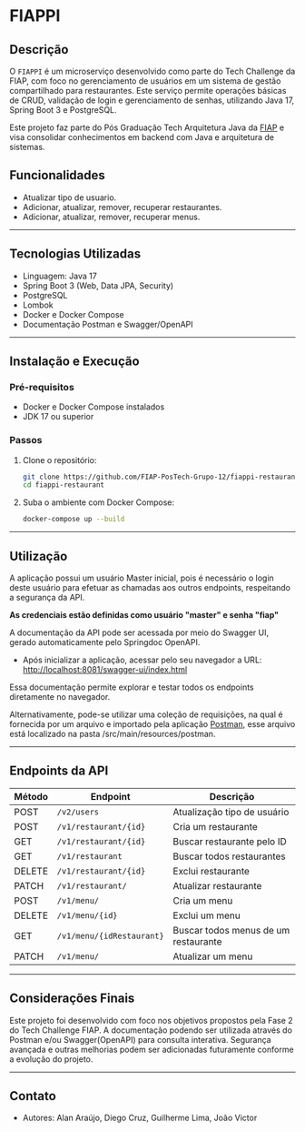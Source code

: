 # FIAPPI

## Descrição

O `FIAPPI` é um microserviço desenvolvido como parte do Tech Challenge da FIAP, com foco no gerenciamento de usuários em um sistema de gestão compartilhado para restaurantes. Este serviço permite operações básicas de CRUD, validação de login e gerenciamento de senhas, utilizando Java 17, Spring Boot 3 e PostgreSQL.

Este projeto faz parte do Pós Graduação Tech Arquitetura Java da [FIAP](https://www.fiap.com.br/) e visa consolidar conhecimentos em backend com Java e arquitetura de sistemas.

## Funcionalidades

- Atualizar tipo de usuario.
- Adicionar, atualizar, remover, recuperar restaurantes.
- Adicionar, atualizar, remover, recuperar menus.

---

## Tecnologias Utilizadas

- Linguagem: Java 17
- Spring Boot 3 (Web, Data JPA, Security)
- PostgreSQL
- Lombok
- Docker e Docker Compose
- Documentação Postman e Swagger/OpenAPI

---

## Instalação e Execução

### Pré-requisitos

- Docker e Docker Compose instalados
- JDK 17 ou superior

### Passos

1. Clone o repositório:

   ```bash
   git clone https://github.com/FIAP-PosTech-Grupo-12/fiappi-restaurant.git
   cd fiappi-restaurant
   ```

2. Suba o ambiente com Docker Compose:

   ```bash
   docker-compose up --build
   ```

---

## Utilização

A aplicação possui um usuário Master inicial, pois é necessário o login deste usuário para efetuar as chamadas aos outros endpoints, respeitando a segurança da API.

**As credenciais estão definidas como usuário "master" e senha "fiap"**

A documentação da API pode ser acessada por meio do Swagger UI, gerado automaticamente pelo Springdoc OpenAPI.

- Após inicializar a aplicação, acessar pelo seu navegador a URL: [http://localhost:8081/swagger-ui/index.html](http://localhost:8080/swagger-ui/index.html)

Essa documentação permite explorar e testar todos os endpoints diretamente no navegador.

Alternativamente, pode-se utilizar uma coleção de requisições, na qual é fornecida por um arquivo e importado pela aplicação [Postman](https://www.postman.com/downloads/), esse arquivo está localizado na pasta /src/main/resources/postman.

---

## Endpoints da API

| Método | Endpoint                  | Descrição                            |
|--------|---------------------------|--------------------------------------|
| POST   | `/v2/users`               | Atualização tipo de usuário          |
| POST   | `/v1/restaurant/{id}`     | Cria um restaurante                  |
| GET    | `/v1/restaurant/{id}`     | Buscar restaurante pelo ID           |
| GET    | `/v1/restaurant`          | Buscar todos restaurantes            |
| DELETE | `/v1/restaurant/{id}`     | Exclui restaurante                   |
| PATCH  | `/v1/restaurant/`         | Atualizar restaurante                |
| POST   | `/v1/menu/`               | Cria um menu                         |
| DELETE | `/v1/menu/{id}`           | Exclui um menu                       |
| GET    | `/v1/menu/{idRestaurant}` | Buscar todos menus de um restaurante |
| PATCH  | `/v1/menu/`               | Atualizar um menu                    |


---

## Considerações Finais

Este projeto foi desenvolvido com foco nos objetivos propostos pela Fase 2 do Tech Challenge FIAP. A documentação podendo ser utilizada através do Postman e/ou Swagger(OpenAPI) para consulta interativa. Segurança avançada e outras melhorias podem ser adicionadas futuramente conforme a evolução do projeto.

---

## Contato

- Autores: Alan Araújo, Diego Cruz, Guilherme Lima, João Victor